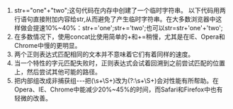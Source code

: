 1. str+="one"+"two";这句代码在内存中创建了一个临时字符串。
以下代码用两行语句直接附加内容给str,从而避免了产生临时字符串。在大多数浏览器中这样做会提速10%~40%：str+='one';str+='two';也可以str=str+'one'+'two';
2. 在多数情况下，使用concat比使用简单的+和+=稍慢，尤其是在IE、Opera和Chrome中慢的更明显。
3. 两个正则表达式匹配相同的文本并不意味着它们有着同样的速度。
4. 当一个特性的字元匹配失败时，正则表达式会试着回溯到之前尝试匹配的位置上，然后尝试其他可能的路径。
5. 把内部组改成非捕获组---把(\s+\S+)改为(?:\s+\S+)会对性能有所帮助。在Opera、IE、Chrome中能减少20%~45%的时间，而Safari和Firefox中也有轻微的改善。